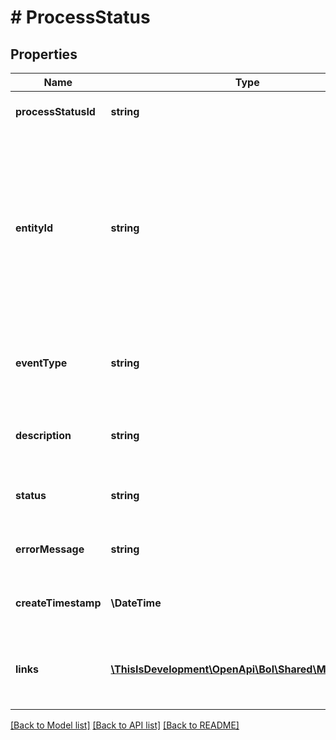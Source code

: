 # # ProcessStatus

## Properties

Name | Type | Description | Notes
------------ | ------------- | ------------- | -------------
**processStatusId** | **string** | The process status id. | [optional]
**entityId** | **string** | The id of the object being processed. For example, in case of a shipment process id, you will receive the id of the order item being processed. | [optional]
**eventType** | **string** | Name of the requested action that is being processed. |
**description** | **string** | Describes the action that is being processed. |
**status** | **string** | Status of the action being processed. |
**errorMessage** | **string** | Shows error message if applicable. | [optional]
**createTimestamp** | **\DateTime** | Time of creation of the response. |
**links** | [**\ThisIsDevelopment\OpenApi\Bol\Shared\Models\Link[]**](Link.md) | Lists available actions applicable to this endpoint. |

[[Back to Model list]](../../README.md#models) [[Back to API list]](../../README.md#endpoints) [[Back to README]](../../README.md)
